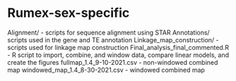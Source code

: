# Rumex-sex-specific
Alignment/ - scripts for sequence alignment using STAR
Annotations/ scripts used in the gene and TE annotation
Linkage_map_construction/ - scripts used for linkage map construction
Final_analysis_final_commented.R - R script to import, combine, and window data, compare linear models, and create the figures
fullmap_1.4_9-10-2021.csv - non-windowed combined map
windowed_map_1.4_8-30-2021.csv - windowed combined map